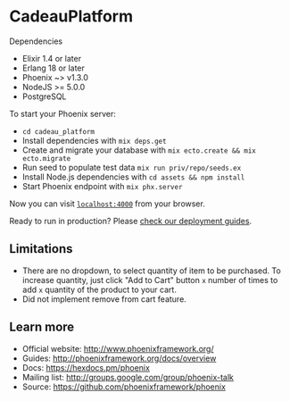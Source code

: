 # CadeauPlatform

Dependencies
 * Elixir 1.4 or later
 * Erlang 18 or later
 * Phoenix ~> v1.3.0
 * NodeJS >= 5.0.0
 * PostgreSQL

To start your Phoenix server:

  * `cd cadeau_platform`
  * Install dependencies with `mix deps.get`
  * Create and migrate your database with `mix ecto.create && mix ecto.migrate`
  * Run seed to populate test data `mix run priv/repo/seeds.ex`
  * Install Node.js dependencies with `cd assets && npm install`
  * Start Phoenix endpoint with `mix phx.server`

Now you can visit [`localhost:4000`](http://localhost:4000) from your browser.

Ready to run in production? Please [check our deployment guides](http://www.phoenixframework.org/docs/deployment).

## Limitations
* There are no dropdown, to select quantity of item to be purchased. To increase quantity, just click "Add to Cart" button `x` number of times to
  add `x` quantity of the product to your cart.
* Did not implement remove from cart feature.

## Learn more

  * Official website: http://www.phoenixframework.org/
  * Guides: http://phoenixframework.org/docs/overview
  * Docs: https://hexdocs.pm/phoenix
  * Mailing list: http://groups.google.com/group/phoenix-talk
  * Source: https://github.com/phoenixframework/phoenix
